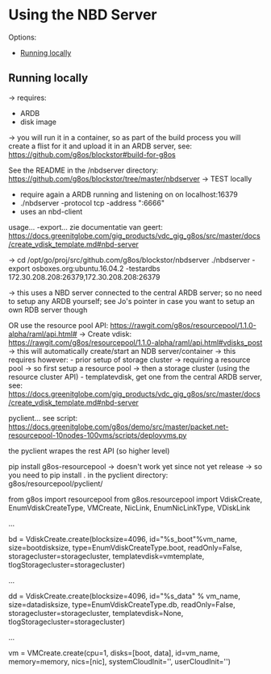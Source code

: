 # Using the NBD Server

Options:
- [Running locally](#running-locally)

<a id="running-locally"></a>
## Running locally












-> requires:
- ARDB
- disk image

-> you will run it in a container, so as part of the build process you will create a flist for it and upload it in an ARDB server, see: https://github.com/g8os/blockstor#build-for-g8os


See the README in the /nbdserver directory: https://github.com/g8os/blockstor/tree/master/nbdserver
-> TEST locally
  - require again a ARDB running and listening on on localhost:16379
  - ./nbdserver -protocol tcp -address ":6666"
  - uses an nbd-client


usage... -export... zie documentatie van geert: https://docs.greenitglobe.com/gig_products/vdc_gig_g8os/src/master/docs/create_vdisk_template.md#nbd-server

-> cd /opt/go/proj/src/github.com/g8os/blockstor/nbdserver
./nbdserver -export osboxes.org:ubuntu.16.04.2 -testardbs 172.30.208.208:26379,172.30.208.208:26379

-> this uses a NBD server connected to the central ARDB server; so no need to setup any ARDB yourself; see Jo's pointer in case you want to setup an own RDB server though


OR use the resource pool API: https://rawgit.com/g8os/resourcepool/1.1.0-alpha/raml/api.html#
  -> Create vdisk: https://rawgit.com/g8os/resourcepool/1.1.0-alpha/raml/api.html#vdisks_post
  -> this will automatically create/start an NDB server/container
  -> this requires however:
    - prior setup of storage cluster -> requiring a resource pool -> so first setup a resource pool -> then a storage cluster (using the resource cluster API)
    - templatevdisk, get one from the central ARDB server, see: https://docs.greenitglobe.com/gig_products/vdc_gig_g8os/src/master/docs/create_vdisk_template.md#nbd-server


pyclient... see script: https://docs.greenitglobe.com/g8os/demo/src/master/packet.net-resourcepool-10nodes-100vms/scripts/deployvms.py

the pyclient wrapes the rest API (so higher level)

pip install g8os-resourcepool -> doesn't work yet since not yet release -> so you need to pip install . in the pyclient directory: g8os/resourcepool/pyclient/

from g8os import resourcepool
from g8os.resourcepool import VdiskCreate, EnumVdiskCreateType, VMCreate, NicLink, EnumNicLinkType, VDiskLink

...

bd = VdiskCreate.create(blocksize=4096, id="%s_boot"%vm_name, size=bootdisksize, type=EnumVdiskCreateType.boot,
                                readOnly=False, storagecluster=storagecluster, templatevdisk=vmtemplate,
                                tlogStoragecluster=storagecluster)


...

dd = VdiskCreate.create(blocksize=4096, id="%s_data" % vm_name, size=datadisksize, type=EnumVdiskCreateType.db,
                        readOnly=False, storagecluster=storagecluster, templatevdisk=None,
                        tlogStoragecluster=storagecluster)

...


vm = VMCreate.create(cpu=1, disks=[boot, data], id=vm_name, memory=memory,
                             nics=[nic], systemCloudInit='', userCloudInit='')
